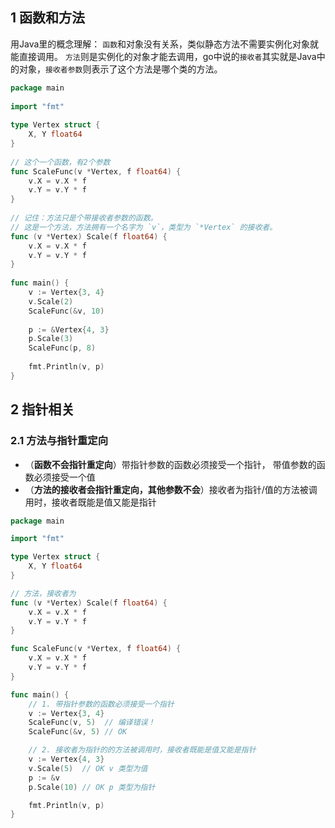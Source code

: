 ## 1 函数和方法
用Java里的概念理解：
`函数`和对象没有关系，类似静态方法不需要实例化对象就能直接调用。
`方法`则是实例化的对象才能去调用，go中说的`接收者`其实就是Java中的对象，`接收者参数`则表示了这个方法是哪个类的方法。
```go
package main  
  
import "fmt"  
  
type Vertex struct {  
    X, Y float64  
}  
  
// 这个一个函数，有2个参数  
func ScaleFunc(v *Vertex, f float64) {  
    v.X = v.X * f  
    v.Y = v.Y * f  
}  
  
// 记住：方法只是个带接收者参数的函数。  
// 这是一个方法，方法拥有一个名字为 `v`，类型为 `*Vertex` 的接收者。  
func (v *Vertex) Scale(f float64) {  
    v.X = v.X * f  
    v.Y = v.Y * f  
}  
  
func main() {  
    v := Vertex{3, 4}  
    v.Scale(2)  
    ScaleFunc(&v, 10)  
  
    p := &Vertex{4, 3}  
    p.Scale(3)  
    ScaleFunc(p, 8)  
  
    fmt.Println(v, p)  
}

```

## 2 指针相关

### 2.1 方法与指针重定向
- （**函数不会指针重定向**）带指针参数的函数必须接受一个指针， 带值参数的函数必须接受一个值
- （**方法的接收者会指针重定向，其他参数不会**）接收者为指针/值的方法被调用时，接收者既能是值又能是指针

```go
package main

import "fmt"

type Vertex struct {
	X, Y float64
}

// 方法，接收者为
func (v *Vertex) Scale(f float64) {
	v.X = v.X * f
	v.Y = v.Y * f
}

func ScaleFunc(v *Vertex, f float64) {
	v.X = v.X * f
	v.Y = v.Y * f
}

func main() {
	// 1. 带指针参数的函数必须接受一个指针
	v := Vertex{3, 4}
	ScaleFunc(v, 5)  // 编译错误！
	ScaleFunc(&v, 5) // OK

	// 2. 接收者为指针的的方法被调用时，接收者既能是值又能是指针
	v := Vertex{4, 3}
	v.Scale(5)  // OK v 类型为值
	p := &v
	p.Scale(10) // OK p 类型为指针

	fmt.Println(v, p)
}

```

